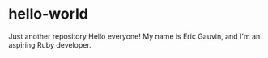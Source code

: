 # hello-world
Just another repository
Hello everyone! My name is Eric Gauvin, and I'm an aspiring Ruby developer.
